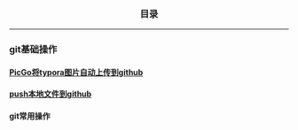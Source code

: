 ### <center>目录</center>

------

### git基础操作

#### [PicGo将typora图片自动上传到github](https://github.com/louisyanglu/DailyNotes/blob/master/2021-05/Typora%2BPicGo%2BGitHub.md)

#### [push本地文件到github](https://github.com/louisyanglu/DailyNotes/blob/master/2021-05/%E4%B8%8A%E4%BC%A0%E6%96%87%E4%BB%B6%E5%88%B0github.md)

#### git常用操作

